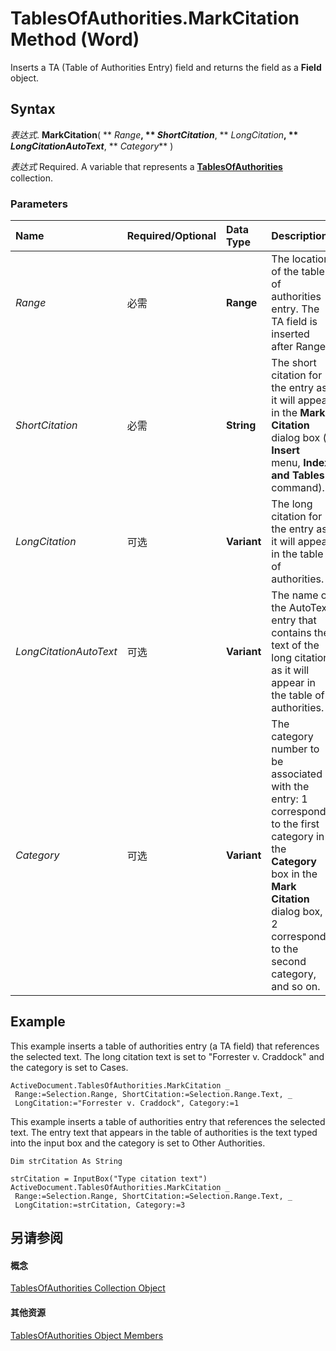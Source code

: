 
# TablesOfAuthorities.MarkCitation Method (Word)

Inserts a TA (Table of Authorities Entry) field and returns the field as a  **Field** object.


## Syntax

 _表达式_. **MarkCitation**( ** _Range_**, ** _ShortCitation_**, ** _LongCitation_**, ** _LongCitationAutoText_**, ** _Category_** )

 _表达式_ Required. A variable that represents a **[TablesOfAuthorities](c0fd88b1-b737-2811-ec4c-1fc274fc3e20.md)** collection.


### Parameters



|**Name**|**Required/Optional**|**Data Type**|**Description**|
|:-----|:-----|:-----|:-----|
| _Range_|必需|**Range**|The location of the table of authorities entry. The TA field is inserted after Range.|
| _ShortCitation_|必需|**String**|The short citation for the entry as it will appear in the  **Mark Citation** dialog box ( **Insert** menu, **Index and Tables** command).|
| _LongCitation_|可选|**Variant**|The long citation for the entry as it will appear in the table of authorities.|
| _LongCitationAutoText_|可选|**Variant**|The name of the AutoText entry that contains the text of the long citation as it will appear in the table of authorities.|
| _Category_|可选|**Variant**|The category number to be associated with the entry: 1 corresponds to the first category in the  **Category** box in the **Mark Citation** dialog box, 2 corresponds to the second category, and so on.|

## Example

This example inserts a table of authorities entry (a TA field) that references the selected text. The long citation text is set to "Forrester v. Craddock" and the category is set to Cases.


```
ActiveDocument.TablesOfAuthorities.MarkCitation _ 
 Range:=Selection.Range, ShortCitation:=Selection.Range.Text, _ 
 LongCitation:="Forrester v. Craddock", Category:=1
```

This example inserts a table of authorities entry that references the selected text. The entry text that appears in the table of authorities is the text typed into the input box and the category is set to Other Authorities.




```
Dim strCitation As String 
 
strCitation = InputBox("Type citation text") 
ActiveDocument.TablesOfAuthorities.MarkCitation _ 
 Range:=Selection.Range, ShortCitation:=Selection.Range.Text, _ 
 LongCitation:=strCitation, Category:=3
```


## 另请参阅


#### 概念


[TablesOfAuthorities Collection Object](c0fd88b1-b737-2811-ec4c-1fc274fc3e20.md)
#### 其他资源


[TablesOfAuthorities Object Members](http://msdn.microsoft.com/library/b6ea0408-58c5-4f4f-c801-49f03d49e440%28Office.15%29.aspx)